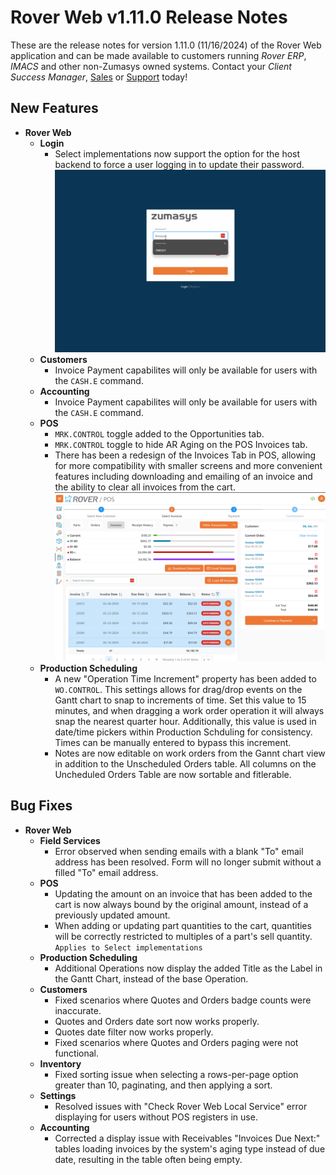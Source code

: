 # Rover Web v1.11.0 Release Notes

<badge text= "Version 1.11.0" vertical="middle" />

<PageHeader />

These are the release notes for version 1.11.0 (11/16/2024) of the Rover Web application and can be made available to customers running _Rover ERP_, _IMACS_ and other non-Zumasys owned systems. Contact your _Client Success Manager_, [Sales](mailto:sales@zumasys.com?subject=Rover%20Web%20v1.11.0) or [Support](mailto:help@zumasys.com?subject=Rover%20Web%20v1.11.0) today!

## New Features

- **Rover Web**
  - **Login**
    - Select implementations now support the option for the host backend to force a user logging in to update their password.
    ![Password Update](./password-update.gif)
  - **Customers**
    - Invoice Payment capabilites will only be available for users with the `CASH.E` command.
  - **Accounting**
    - Invoice Payment capabilites will only be available for users with the 
    `CASH.E` command.
  - **POS**
    - `MRK.CONTROL` toggle added to the Opportunities tab.
    - `MRK.CONTROL` toggle to hide AR Aging on the POS Invoices tab.
    - There has been a redesign of the Invoices Tab in POS, allowing for more compatibility with smaller screens and more convenient features including downloading and emailing of an invoice and the ability to clear all invoices from the cart.
    ![POS Invoice Redesign](./pos-invoice-redesign.png)
  - **Production Scheduling**
    - A new "Operation Time Increment" property has been added to `WO.CONTROL`.  This settings allows for drag/drop events on the Gantt chart to snap to increments of time.  Set this value to 15 minutes, and when dragging a work order operation it will always snap the nearest quarter hour.  Additionally, this value is used in date/time pickers within Production Schduling for consistency.  Times can be manually entered to bypass this increment.
    - Notes are now editable on work orders from the Gannt chart view in addition to the Unscheduled Orders table.
    All columns on the Uncheduled Orders Table are now sortable and fitlerable.


## Bug Fixes

- **Rover Web**
  - **Field Services**
    - Error observed when sending emails with a blank "To" email address has been resolved. Form will no longer submit without a filled "To" email address.
  - **POS**
    - Updating the amount on an invoice that has been added to the cart is now always bound by the original amount, instead of a previously updated amount.
    - When adding or updating part quantities to the cart, quantities will be correctly restricted to multiples of a part's sell quantity. `Applies to Select implementations`
  - **Production Scheduling**
    - Additional Operations now display the added Title as the Label in the Gantt Chart, instead of the base Operation.
  - **Customers**
    - Fixed scenarios where Quotes and Orders badge counts were inaccurate.
    - Quotes and Orders date sort now works properly.
    - Quotes date filter now works properly.
    - Fixed scenarios where Quotes and Orders paging were not functional.
  - **Inventory**
    - Fixed sorting issue when selecting a rows-per-page option greater than 10, paginating, and then applying a sort.
  - **Settings**
    - Resolved issues with "Check Rover Web Local Service" error displaying for users without POS registers in use.
  - **Accounting**
    - Corrected a display issue with Receivables "Invoices Due Next:" tables loading invoices by the system's aging type instead of due date, resulting in the table often being empty.